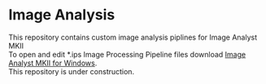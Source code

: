 # Image Analysis 
This repository contains custom image analysis piplines for Image Analyst MKII  
To open and edit *.ips Image Processing Pipeline files download [Image Analyst MKII for Windows](https://www.imageanalyst.net/downloads/?item=recent/imageanalystMKII64.msi).  
This repository is under construction.
